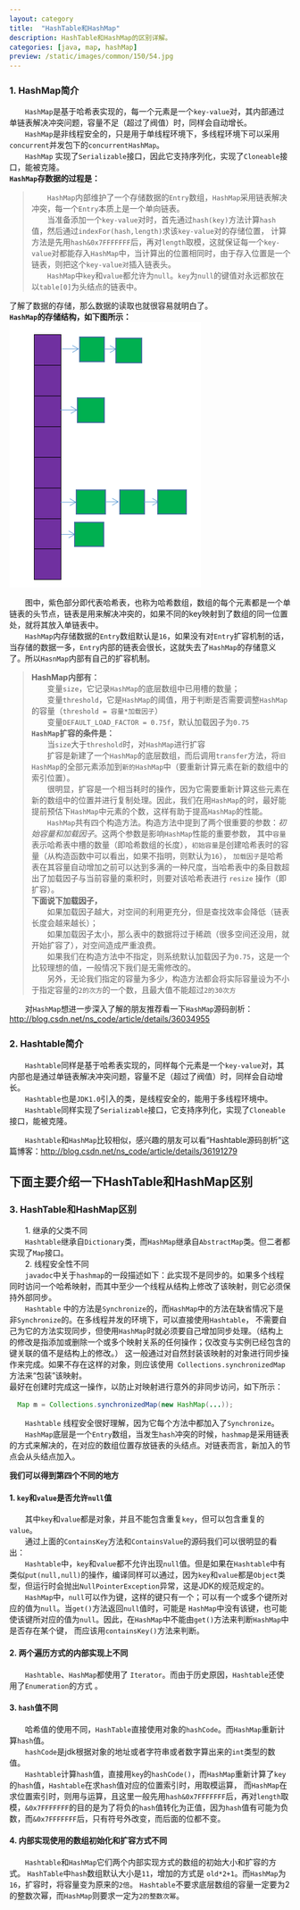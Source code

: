 ```yaml
---
layout: category
title:  "HashTable和HashMap"
description: HashTable和HashMap的区别详解。
categories: [java, map, hashMap]
preview: /static/images/common/150/54.jpg
---
```



### 1. HashMap简介

　　`HashMap`是基于哈希表实现的，每一个元素是一个`key-value`对，其内部通过单链表解决冲突问题，容量不足（超过了阀值）时，同样会自动增长。  
　　`HashMap`是非线程安全的，只是用于单线程环境下，多线程环境下可以采用`concurrent`并发包下的`concurrentHashMap`。  
　　`HashMap` 实现了`Serializable`接口，因此它支持序列化，实现了`Cloneable`接口，能被克隆。  
**`HashMap`存数据的过程是：**
>　　`HashMap`内部维护了一个存储数据的`Entry`数组，`HashMap`采用链表解决冲突，每一个`Entry`本质上是一个单向链表。  
　　当准备添加一个`key-value`对时，首先通过`hash(key)`方法计算`hash`值，然后通过`indexFor(hash,length)`求该`key-value`对的存储位置，
计算方法是先用`hash&0x7FFFFFFF`后，再对`length`取模，这就保证每一个`key-value`对都能存入`HashMap`中，当计算出的位置相同时，由于存入位置是一个链表，则把这个`key-value对`插入链表头。  
　　`HashMap`中`key`和`value`都允许为`null`。`key`为`null`的键值对永远都放在以`table[0]`为头结点的链表中。  

了解了数据的存储，那么数据的读取也就很容易就明白了。  
**`HashMap`的存储结构，如下图所示：**  
![HashMap的存储结构](/static/images/src/hashMap.jpg)

　　图中，紫色部分即代表哈希表，也称为哈希数组，数组的每个元素都是一个单链表的头节点，链表是用来解决冲突的，如果不同的key映射到了数组的同一位置处，就将其放入单链表中。  
　　`HashMap`内存储数据的`Entry`数组默认是`16`，如果没有对`Entry`扩容机制的话，当存储的数据一多，`Entry`内部的链表会很长，这就失去了`HashMap`的存储意义了。所以`HasnMap`内部有自己的扩容机制。  

>**HashMap内部有：**  
　　变量`size`，它记录`HashMap`的底层数组中已用槽的数量；  
　　变量`threshold`，它是`HashMap`的阈值，用于判断是否需要调整`HashMap`的容量（`threshold = 容量*加载因子`）    
　　变量`DEFAULT_LOAD_FACTOR = 0.75f`，默认加载因子为`0.75`  
**`HashMap`扩容的条件是：**   
　　当`size`大于`threshold`时，对`HashMap`进行扩容    
　　扩容是新建了一个`HashMap`的底层数组，而后调用`transfer`方法，将`旧HashMap`的全部元素添加到`新的HashMap`中（要重新计算元素在新的数组中的索引位置）。  
　　很明显，扩容是一个相当耗时的操作，因为它需要重新计算这些元素在新的数组中的位置并进行复制处理。因此，我们在用`HashMap`的时，最好能提前预估下`HashMap`中元素的个数，这样有助于提高`HashMap`的性能。  
　　`HashMap`共有四个构造方法。构造方法中提到了两个很重要的参数：*初始容量和加载因子*。这两个参数是影响`HashMap`性能的重要参数，
其中`容量`表示哈希表中槽的数量（即哈希数组的长度），`初始容量`是创建哈希表时的容量（从构造函数中可以看出，如果不指明，则默认为`16`），
`加载因子`是哈希表在其容量自动增加之前可以达到多满的一种尺度，当哈希表中的条目数超出了加载因子与当前容量的乘积时，则要对该哈希表进行 `resize` 操作（即扩容）。  
**下面说下加载因子，**  
　　如果加载因子越大，对空间的利用更充分，但是查找效率会降低（链表长度会越来越长）；  
　　如果加载因子太小，那么表中的数据将过于稀疏（很多空间还没用，就开始扩容了），对空间造成严重浪费。  
　　如果我们在构造方法中不指定，则系统默认加载因子为`0.75`，这是一个比较理想的值，一般情况下我们是无需修改的。  
　　另外，无论我们指定的容量为多少，构造方法都会将实际容量设为不小于指定容量的`2的次方`的一个数，且最大值不能超过`2的30次方`

　　对`HashMap`想进一步深入了解的朋友推荐看一下`HashMap`源码剖析：<http://blog.csdn.net/ns_code/article/details/36034955>

### 2. Hashtable简介
　　`Hashtable`同样是基于哈希表实现的，同样每个元素是一个`key-value`对，其内部也是通过单链表解决冲突问题，容量不足（超过了阀值）时，同样会自动增长。  
　　`Hashtable`也是`JDK1.0`引入的类，是线程安全的，能用于多线程环境中。  
　　`Hashtable`同样实现了`Serializable`接口，它支持序列化，实现了`Cloneable`接口，能被克隆。

　　`Hashtable`和`HashMap`比较相似，感兴趣的朋友可以看“Hashtable源码剖析”这篇博客：<http://blog.csdn.net/ns_code/article/details/36191279>

## 下面主要介绍一下HashTable和HashMap区别
### 3. HashTable和HashMap区别
　　1. 继承的父类不同  
　　`Hashtable`继承自`Dictionary`类，而`HashMap`继承自`AbstractMap`类。但二者都实现了`Map`接口。  
　　2. 线程安全性不同  
　　`javadoc`中关于`hashmap`的一段描述如下：此实现不是同步的。如果多个线程同时访问一个哈希映射，而其中至少一个线程从结构上修改了该映射，则它必须保持外部同步。  
　　`Hashtable` 中的方法是`Synchronize`的，而`HashMap`中的方法在缺省情况下是非`Synchronize`的。在多线程并发的环境下，可以直接使用`Hashtable`，
不需要自己为它的方法实现同步，但使用`HashMap`时就必须要自己增加同步处理。（结构上的修改是指添加或删除一个或多个映射关系的任何操作；仅改变与实例已经包含的键关联的值不是结构上的修改。）
这一般通过对自然封装该映射的对象进行同步操作来完成。如果不存在这样的对象，则应该使用` Collections.synchronizedMap` 方法来“包装”该映射。  
最好在创建时完成这一操作，以防止对映射进行意外的非同步访问，如下所示：
````java
  Map m = Collections.synchronizedMap(new HashMap(...));
````
　　`Hashtable` 线程安全很好理解，因为它每个方法中都加入了`Synchronize`。  
　　`HashMap`底层是一个`Entry`数组，当发生`hash`冲突的时候，`hashmap`是采用链表的方式来解决的，在对应的数组位置存放链表的头结点。对链表而言，新加入的节点会从头结点加入。

**我们可以得到第四个不同的地方**

#### 1. `key`和`value`是否允许`null`值
　　其中`key`和`value`都是对象，并且不能包含重复`key`，但可以包含重复的`value`。  
　　通过上面的`ContainsKey`方法和`ContainsValue`的源码我们可以很明显的看出：  
　　`Hashtable`中，`key`和`value`都不允许出现`null`值。但是如果在`Hashtable`中有类似`put(null,null)`的操作，编译同样可以通过，因为`key`和`value`都是`Object`类型，但运行时会抛出`NullPointerException`异常，这是JDK的规范规定的。  
　　`HashMap`中，`null`可以作为键，这样的键只有一个；可以有一个或多个键所对应的值为`null`。当`get()`方法返回`null`值时，可能是 `HashMap`中没有该键，也可能使该键所对应的值为`null`。因此，在`HashMap`中不能由`get()`方法来判断`HashMap`中是否存在某个键， 而应该用`containsKey()`方法来判断。

#### 2. 两个遍历方式的内部实现上不同
　　`Hashtable`、`HashMap`都使用了 `Iterator`。而由于历史原因，`Hashtable`还使用了`Enumeration`的方式 。

#### 3. `hash`值不同
　　哈希值的使用不同，`HashTable`直接使用对象的`hashCode`。而`HashMap`重新计算`hash`值。  
　　`hashCode`是jdk根据对象的地址或者字符串或者数字算出来的`int`类型的数值。  
　　`Hashtable`计算`hash`值，直接用`key`的`hashCode()`，而`HashMap`重新计算了`key`的`hash`值，`Hashtable`在求`hash`值对应的位置索引时，用取模运算，
而`HashMap`在求位置索引时，则用与运算，且这里一般先用`hash&0x7FFFFFFF`后，再对`length`取模，`&0x7FFFFFFF`的目的是为了将负的`hash`值转化为正值，因为`hash`值有可能为负数，而`&0x7FFFFFFF`后，只有符号外改变，而后面的位都不变。

#### 4. 内部实现使用的数组初始化和扩容方式不同
　　`Hashtable`和`HashMap`它们两个内部实现方式的数组的初始大小和扩容的方式。
`HashTable`中`hash`数组默认大小是`11`，增加的方式是 `old*2+1`。而`HashMap`为`16`，扩容时，将容量变为原来的`2倍`。 
`Hashtable`不要求底层数组的容量一定要为2的整数次幂，而`HashMap`则要求一定为`2的整数次幂`。  

